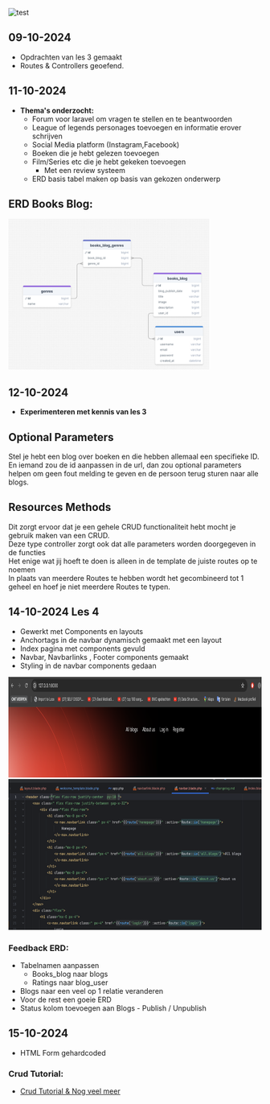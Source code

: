 ![test](https://pbs.twimg.com/media/Ft9JycZWwAIqS84?format=png&name=small)

## 09-10-2024

* Opdrachten van les 3 gemaakt
* Routes & Controllers geoefend.

## 11-10-2024

* **Thema's onderzocht:**
    * Forum voor laravel om vragen te stellen en te beantwoorden
    * League of legends personages toevoegen en informatie erover schrijven
    * Social Media platform (Instagram,Facebook)
    * Boeken die je hebt gelezen toevoegen
    * Film/Series etc die je hebt gekeken toevoegen
        * Met een review systeem
    * ERD basis tabel maken op basis van gekozen onderwerp

## ERD Books Blog:

<img alt="ERD-Basis tabellen" height="300" src="/documentatie/erd-begin.png" width="400"/>

## 12-10-2024

* **Experimenteren met kennis van les 3**

## Optional Parameters

Stel je hebt een blog over boeken en die hebben allemaal een specifieke ID.<br>
En iemand zou de id aanpassen in de url, dan zou optional parameters helpen om geen fout melding te geven en de persoon
terug sturen naar
alle blogs.

## Resources Methods

Dit zorgt ervoor dat je een gehele CRUD functionaliteit hebt mocht je gebruik maken van een CRUD.<br>
Deze type controller zorgt ook dat alle parameters worden doorgegeven in de functies<br>
Het enige wat jij hoeft te doen is alleen in de template de juiste routes op te noemen<br>
In plaats van meerdere Routes te hebben wordt het gecombineerd tot 1 geheel en hoef je niet meerdere Routes te typen.

## 14-10-2024 Les 4

* Gewerkt met Components en layouts
* Anchortags in de navbar dynamisch gemaakt met een layout
* Index pagina met components gevuld
* Navbar, Navbarlinks , Footer components gemaakt
* Styling in de navbar components gedaan

<img alt="ERD-Basis tabellen"  src="/documentatie/index-components.png" height="200" width="800"/>
<img alt="ERD-Basis tabellen"  src="/documentatie/styling-navbar-components.png" height="300" width="700"/>

### Feedback ERD:

* Tabelnamen aanpassen
    * Books_blog naar blogs
    * Ratings naar blog_user
* Blogs naar een veel op 1 relatie veranderen
* Voor de rest een goeie ERD
* Status kolom toevoegen aan Blogs - Publish / Unpublish

## 15-10-2024

* HTML Form gehardcoded

### Crud Tutorial:

* [Crud Tutorial & Nog veel meer](https://www.youtube.com/watch?v=cDEVWbz2PpQ&ab_channel=LearnWebCode)
